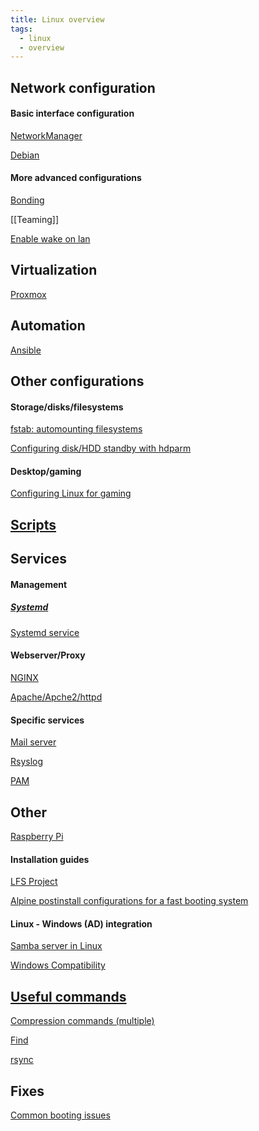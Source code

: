 ```yaml
---
title: Linux overview
tags:
  - linux
  - overview
---
```

Network configuration
---
#### Basic interface configuration

[NetworkManager](Network%20interface%20configurations/NetworkManager.md)

[Debian](Network%20interface%20configurations/Debian.md)

#### More advanced configurations

[Bonding](Network%20interface%20configurations/Bonding.md)

[[Teaming]]

[Enable wake on lan](Network%20interface%20configurations/Enable%20wake%20on%20lan.md)

Virtualization
---

[Proxmox](Proxmox/Proxmox.md)

Automation
---

[Ansible](Automation/Ansible.md)


Other configurations
---

#### Storage/disks/filesystems

[fstab: automounting filesystems](-%20Configurations/fstab.md)

[Configuring disk/HDD standby with hdparm](-%20Configurations/hdparm.md)

#### Desktop/gaming

[Configuring Linux for gaming](-%20Configurations/Gaming.md)

[Scripts](-%20Scripts/Scripts.md)
---

Services
---

#### Management

##### [Systemd](Services/systemd/Systemd.md)

[Systemd service](Services/systemd/Systemd%20service.md)


#### Webserver/Proxy

[NGINX](Services/Webserver/NGINX.md)

[Apache/Apche2/httpd](Services/Webserver/Apache.md)

#### Specific services

[Mail server](Services/Mail%20server.md)

[Rsyslog](Monitoring/Rsyslog.md)

[PAM](AAA/PAM.md)

Other
---
[Raspberry Pi](Raspberry%20Pi/Raspberry%20Pi.md)

#### Installation guides

[LFS Project](LFS%20Project/LFS%20Project.md)

[Alpine postinstall configurations for a fast booting system](Install%20guides/Alpine%20postinstall%20Quickalpine.md)

#### Linux - Windows (AD) integration

[Samba server in Linux](Services/Samba.md)

[Windows Compatibility](Windows%20Compatibility.md)

[Useful commands](-%20Commands/Command%20compendium.md)
---
[Compression commands (multiple)](-%20Configurations/Compression.md)

[Find](-%20Commands/Find.md)

[rsync](-%20Commands/rsync.md)

Fixes
---
[Common booting issues](Fixes/Booting.md)
